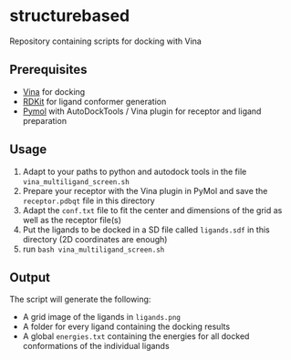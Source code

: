 # structurebased
Repository containing scripts for docking with Vina

## Prerequisites
- [Vina](http://vina.scripps.edu/) for docking
- [RDKit](https://github.com/rdkit/rdkit) for ligand conformer generation
- [Pymol](https://pymol.org/) with AutoDockTools / Vina plugin for receptor and ligand preparation

## Usage
1) Adapt to your paths to python and autodock tools in the file `vina_multiligand_screen.sh`
2) Prepare your receptor with the Vina plugin in PyMol and save the `receptor.pdbqt` file in this directory
3) Adapt the `conf.txt` file to fit the center and dimensions of the grid as well as the receptor file(s)
4) Put the ligands to be docked in a SD file called `ligands.sdf` in this directory (2D coordinates are enough)
5) run `bash vina_multiligand_screen.sh`

## Output
The script will generate the following:
- A grid image of the ligands in `ligands.png`
- A folder for every ligand containing the docking results
- A global `energies.txt` containing the energies for all docked conformations of the individual ligands
